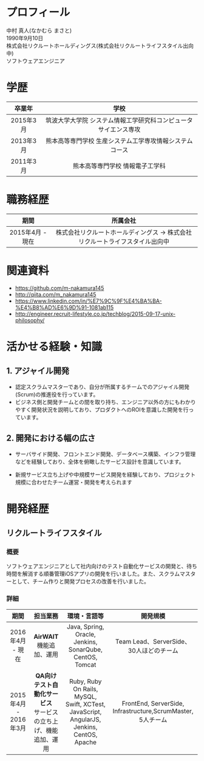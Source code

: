 
# プロフィール
中村 真人(なかむら まさと) <br>
1990年9月10日 <br>
株式会社リクルートホールディングス(株式会社リクルートライフスタイル出向中) <br>
ソフトウェアエンジニア

# 学歴

|卒業年|学校|
|:-:|:-:|
|2015年3月|筑波大学大学院 システム情報工学研究科コンピュータサイエンス専攻|
|2013年3月|熊本高等専門学校 生産システム工学専攻情報システムコース|
|2011年3月|熊本高等専門学校 情報電子工学科|

# 職務経歴

|期間|所属会社|
|:-:|:-:|
|2015年4月 - 現在|株式会社リクルートホールディングス -> 株式会社リクルートライフスタイル出向中|

# 関連資料

* https://github.com/m-nakamura145
* http://qiita.com/m_nakamura145
* https://www.linkedin.com/in/%E7%9C%9F%E4%BA%BA-%E4%B8%AD%E6%9D%91-1081ab115
* http://engineer.recruit-lifestyle.co.jp/techblog/2015-09-17-unix-philosophy/

# 活かせる経験・知識

## 1. アジャイル開発
* 認定スクラムマスターであり、自分が所属するチームでのアジャイル開発(Scrum)の推進役を行っています。
* ビジネス側と開発チームとの間を取り持ち、エンジニア以外の方にもわかりやすく開発状況を説明しており、プロダクトへのROIを意識した開発を行っています。

## 2. 開発における幅の広さ
* サーバサイド開発、フロントエンド開発、データベース構築、インフラ管理などを経験しており、全体を俯瞰したサービス設計を意識しています。

* 新規サービス立ち上げや中規模サービス開発を経験しており、プロジェクト規模に合わせたチーム運営・開発を考えられます

# 開発経歴

## リクルートライフスタイル

### 概要

ソフトウェアエンジニアとして社内向けのテスト自動化サービスの開発と、待ち時間を解消する順番管理iOSアプリの開発を行いました。また、スクラムマスターとして、チーム作りと開発プロセスの改善を行いました。

### 詳細

|期間|担当業務|環境・言語等|開発規模|
|:-:|:-:|:-:|:-:|
|2016年4月 - 現在|__AirWAIT__ <br> 機能追加、運用|Java, Spring, Oracle, Jenkins, SonarQube, CentOS, Tomcat |Team Lead、ServerSide、30人ほどのチーム|
|2015年4月 - 2016年3月|__QA向けテスト自動化サービス__ <br> サービスの立ち上げ、機能追加、運用|Ruby, Ruby On Rails, MySQL, Swift, XCTest, JavaScript, AngularJS, Jenkins, CentOS, Apache|FrontEnd, ServerSide, Infrastructure,ScrumMaster, 5人チーム|
